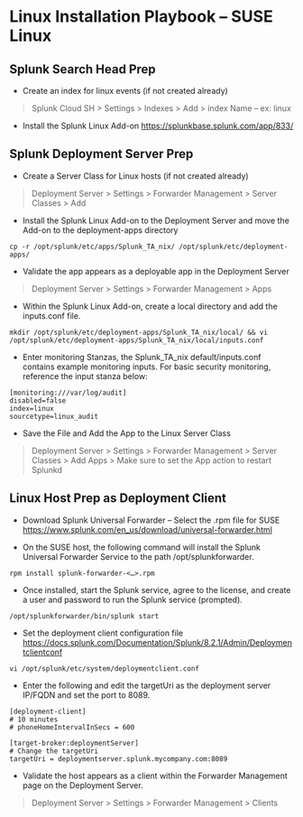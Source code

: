 # Linux Installation Playbook – SUSE Linux

## Splunk Search Head Prep

- Create an index for linux events (if not created already)

> Splunk Cloud SH > Settings > Indexes > Add > index Name – ex: linux

- Install the Splunk Linux Add-on https://splunkbase.splunk.com/app/833/

## Splunk Deployment Server Prep

- Create a Server Class for Linux hosts (if not created already)

> Deployment Server > Settings > Forwarder Management > Server Classes > Add

- Install the Splunk Linux Add-on to the Deployment Server and move the Add-on to the deployment-apps directory

`cp -r /opt/splunk/etc/apps/Splunk_TA_nix/ /opt/splunk/etc/deployment-apps/`

- Validate the app appears as a deployable app in the Deployment Server

> Deployment Server > Settings > Forwarder Management > Apps

- Within the Splunk Linux Add-on, create a local directory and add the inputs.conf file.

`mkdir /opt/splunk/etc/deployment-apps/Splunk_TA_nix/local/ && vi /opt/splunk/etc/deployment-apps/Splunk_TA_nix/local/inputs.conf`

- Enter monitoring Stanzas, the Splunk_TA_nix default/inputs.conf contains example monitoring inputs. For basic security monitoring, reference the input stanza below:

```
[monitoring:///var/log/audit]
disabled=false
index=linux
sourcetype=linux_audit
```

- Save the File and Add the App to the Linux Server Class

> Deployment Server > Settings > Forwarder Management > Server Classes > Add Apps > Make sure to set the App action to restart Splunkd

## Linux Host Prep as Deployment Client

- Download Splunk Universal Forwarder – Select the .rpm file for SUSE https://www.splunk.com/en_us/download/universal-forwarder.html

- On the SUSE host, the following command will install the Splunk Universal Forwarder Service to the path /opt/splunkforwarder.

`rpm install splunk-forwarder-<…>.rpm`

- Once installed, start the Splunk service, agree to the license, and create a user and password to run the Splunk service (prompted).

`/opt/splunkforwarder/bin/splunk start`

- Set the deployment client configuration file https://docs.splunk.com/Documentation/Splunk/8.2.1/Admin/Deploymentclientconf

`vi /opt/splunk/etc/system/deploymentclient.conf`

- Enter the following and edit the targetUri as the deployment server IP/FQDN and set the port to 8089.

```
[deployment-client]
# 10 minutes
# phoneHomeIntervalInSecs = 600

[target-broker:deploymentServer]
# Change the targetUri
targetUri = deploymentserver.splunk.mycompany.com:8089
```
- Validate the host appears as a client within the Forwarder Management page on the Deployment Server.

> Deployment Server > Settings > Forwarder Management > Clients 

